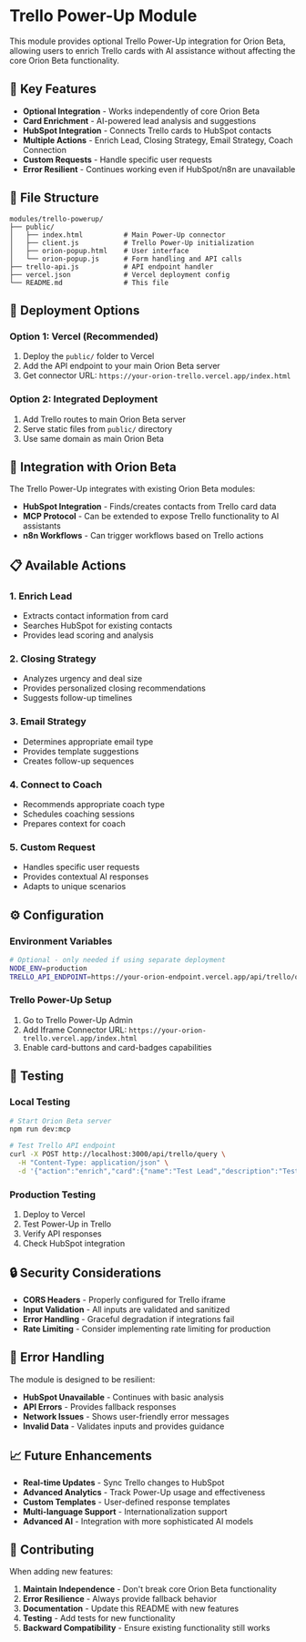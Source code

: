 # Trello Power-Up Module

This module provides optional Trello Power-Up integration for Orion Beta, allowing users to enrich Trello cards with AI assistance without affecting the core Orion Beta functionality.

## 🎯 **Key Features**

- **Optional Integration** - Works independently of core Orion Beta
- **Card Enrichment** - AI-powered lead analysis and suggestions
- **HubSpot Integration** - Connects Trello cards to HubSpot contacts
- **Multiple Actions** - Enrich Lead, Closing Strategy, Email Strategy, Coach Connection
- **Custom Requests** - Handle specific user requests
- **Error Resilient** - Continues working even if HubSpot/n8n are unavailable

## 📁 **File Structure**

```
modules/trello-powerup/
├── public/
│   ├── index.html          # Main Power-Up connector
│   ├── client.js           # Trello Power-Up initialization
│   ├── orion-popup.html    # User interface
│   └── orion-popup.js      # Form handling and API calls
├── trello-api.js           # API endpoint handler
├── vercel.json             # Vercel deployment config
└── README.md               # This file
```

## 🚀 **Deployment Options**

### Option 1: Vercel (Recommended)
1. Deploy the `public/` folder to Vercel
2. Add the API endpoint to your main Orion Beta server
3. Get connector URL: `https://your-orion-trello.vercel.app/index.html`

### Option 2: Integrated Deployment
1. Add Trello routes to main Orion Beta server
2. Serve static files from `public/` directory
3. Use same domain as main Orion Beta

## 🔧 **Integration with Orion Beta**

The Trello Power-Up integrates with existing Orion Beta modules:

- **HubSpot Integration** - Finds/creates contacts from Trello card data
- **MCP Protocol** - Can be extended to expose Trello functionality to AI assistants
- **n8n Workflows** - Can trigger workflows based on Trello actions

## 📋 **Available Actions**

### 1. Enrich Lead
- Extracts contact information from card
- Searches HubSpot for existing contacts
- Provides lead scoring and analysis

### 2. Closing Strategy
- Analyzes urgency and deal size
- Provides personalized closing recommendations
- Suggests follow-up timelines

### 3. Email Strategy
- Determines appropriate email type
- Provides template suggestions
- Creates follow-up sequences

### 4. Connect to Coach
- Recommends appropriate coach type
- Schedules coaching sessions
- Prepares context for coach

### 5. Custom Request
- Handles specific user requests
- Provides contextual AI responses
- Adapts to unique scenarios

## ⚙️ **Configuration**

### Environment Variables
```bash
# Optional - only needed if using separate deployment
NODE_ENV=production
TRELLO_API_ENDPOINT=https://your-orion-endpoint.vercel.app/api/trello/query
```

### Trello Power-Up Setup
1. Go to Trello Power-Up Admin
2. Add Iframe Connector URL: `https://your-orion-trello.vercel.app/index.html`
3. Enable card-buttons and card-badges capabilities

## 🧪 **Testing**

### Local Testing
```bash
# Start Orion Beta server
npm run dev:mcp

# Test Trello API endpoint
curl -X POST http://localhost:3000/api/trello/query \
  -H "Content-Type: application/json" \
  -d '{"action":"enrich","card":{"name":"Test Lead","description":"Test description"}}'
```

### Production Testing
1. Deploy to Vercel
2. Test Power-Up in Trello
3. Verify API responses
4. Check HubSpot integration

## 🔒 **Security Considerations**

- **CORS Headers** - Properly configured for Trello iframe
- **Input Validation** - All inputs are validated and sanitized
- **Error Handling** - Graceful degradation if integrations fail
- **Rate Limiting** - Consider implementing rate limiting for production

## 🚨 **Error Handling**

The module is designed to be resilient:

- **HubSpot Unavailable** - Continues with basic analysis
- **API Errors** - Provides fallback responses
- **Network Issues** - Shows user-friendly error messages
- **Invalid Data** - Validates inputs and provides guidance

## 📈 **Future Enhancements**

- **Real-time Updates** - Sync Trello changes to HubSpot
- **Advanced Analytics** - Track Power-Up usage and effectiveness
- **Custom Templates** - User-defined response templates
- **Multi-language Support** - Internationalization support
- **Advanced AI** - Integration with more sophisticated AI models

## 🤝 **Contributing**

When adding new features:

1. **Maintain Independence** - Don't break core Orion Beta functionality
2. **Error Resilience** - Always provide fallback behavior
3. **Documentation** - Update this README with new features
4. **Testing** - Add tests for new functionality
5. **Backward Compatibility** - Ensure existing functionality still works

